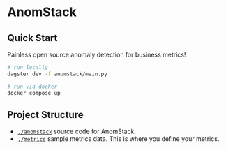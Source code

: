 # AnomStack

## Quick Start

Painless open source anomaly detection for business metrics!

```bash
# run locally
dagster dev -f anomstack/main.py
```

```bash
# run via docker
docker compose up
```

## Project Structure

- [`./anomstack`](./anomstack) source code for AnomStack.
- [`./metrics`](./metrics) sample metrics data. This is where you define your metrics.
